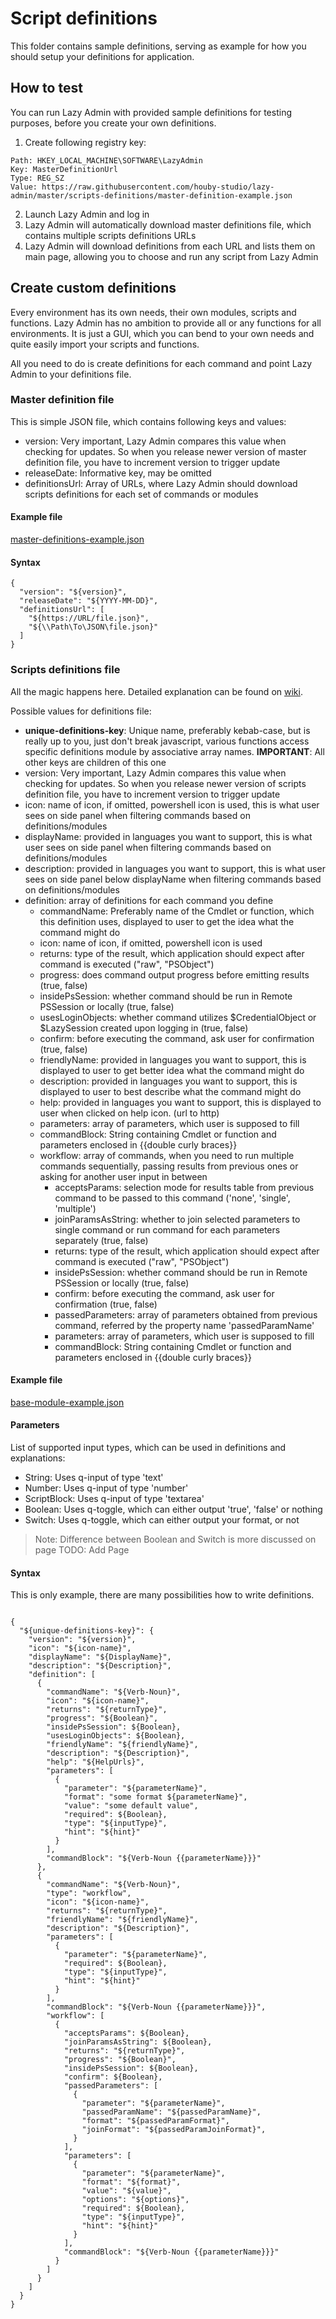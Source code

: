 # Script definitions

This folder contains sample definitions, serving as example for how you should setup your definitions for application.

## How to test

You can run Lazy Admin with provided sample definitions for testing purposes, before you create your own definitions.  

1. Create following registry key:
```
Path: HKEY_LOCAL_MACHINE\SOFTWARE\LazyAdmin
Key: MasterDefinitionUrl
Type: REG_SZ
Value: https://raw.githubusercontent.com/houby-studio/lazy-admin/master/scripts-definitions/master-definition-example.json
```
2. Launch Lazy Admin and log in
3. Lazy Admin will automatically download master definitions file, which contains multiple scripts definitions URLs
4. Lazy Admin will download definitions from each URL and lists them on main page, allowing you to choose and run any script from Lazy Admin

## Create custom definitions

Every environment has its own needs, their own modules, scripts and functions. Lazy Admin has no ambition to provide all or any functions for all environments. It is just a GUI, which you can bend to your own needs and quite easily import your scripts and functions.

All you need to do is create definitions for each command and point Lazy Admin to your definitions file.

### Master definition file

This is simple JSON file, which contains following keys and values:

* version: Very important, Lazy Admin compares this value when checking for updates. So when you release newer version of master definition file, you have to increment version to trigger update
* releaseDate: Informative key, may be omitted
* definitionsUrl: Array of URLs, where Lazy Admin should download scripts definitions for each set of commands or modules

#### Example file 
[master-definitions-example.json](master-definition-example.json)

#### Syntax

```
{
  "version": "${version}",
  "releaseDate": "${YYYY-MM-DD}",
  "definitionsUrl": [
    "${https://URL/file.json}",
    "${\\Path\To\JSON\file.json}"
  ]
}
```

### Scripts definitions file

All the magic happens here. Detailed explanation can be found on [wiki](https://github.com/houby-studio/lazy-admin/wiki/Definitions-files).

Possible values for definitions file:

* **unique-definitions-key**: Unique name, preferably kebab-case, but is really up to you, just don't break javascript, various functions access specific definitions module by associative array names. 
**IMPORTANT**: All other keys are children of this one
* version: Very important, Lazy Admin compares this value when checking for updates. So when you release newer version of scripts definition file, you have to increment version to trigger update
* icon: name of icon, if omitted, powershell icon is used, this is what user sees on side panel when filtering commands based on definitions/modules
* displayName: provided in languages you want to support, this is what user sees on side panel when filtering commands based on definitions/modules
* description: provided in languages you want to support, this is what user sees on side panel below displayName when filtering commands based on definitions/modules
* definition: array of definitions for each command you define
    * commandName: Preferably name of the Cmdlet or function, which this definition uses, displayed to user to get the idea what the command might do
    * icon: name of icon, if omitted, powershell icon is used
    * returns: type of the result, which application should expect after command is executed ("raw", "PSObject")
    * progress: does command output progress before emitting results (true, false)
    * insidePsSession: whether command should be run in Remote PSSession or locally (true, false)
    * usesLoginObjects: whether command utilizes $CredentialObject or $LazySession created upon logging in (true, false)
    * confirm: before executing the command, ask user for confirmation (true, false)
    * friendlyName: provided in languages you want to support, this is displayed to user to get better idea what the command might do
    * description: provided in languages you want to support, this is displayed to user to best describe what the command might do
    * help: provided in languages you want to support, this is displayed to user when clicked on help icon. (url to http)
    * parameters: array of parameters, which user is supposed to fill
    * commandBlock: String containing Cmdlet or function and parameters enclosed in {{double curly braces}}
    * workflow: array of commands, when you need to run multiple commands sequentially, passing results from previous ones or asking for another user input in between
      * acceptsParams: selection mode for results table from previous command to be passed to this command ('none', 'single', 'multiple')
      * joinParamsAsString: whether to join selected parameters to single command or run command for each parameters separately  (true, false)
      * returns: type of the result, which application should expect after command is executed ("raw", "PSObject")
      * insidePsSession: whether command should be run in Remote PSSession or locally (true, false)
      * confirm: before executing the command, ask user for confirmation (true, false)
      * passedParameters: array of parameters obtained from previous command, referred by the property name 'passedParamName'
      * parameters: array of parameters, which user is supposed to fill
      * commandBlock: String containing Cmdlet or function and parameters enclosed in {{double curly braces}}

#### Example file 
[base-module-example.json](base-module-example.json)

#### Parameters

List of supported input types, which can be used in definitions and explanations:

* String: Uses q-input of type 'text'
* Number: Uses q-input of type 'number'
* ScriptBlock: Uses q-input of type 'textarea'
* Boolean: Uses q-toggle, which can either output 'true', 'false' or nothing
* Switch: Uses q-toggle, which can either output your format, or not

> Note: Difference between Boolean and Switch is more discussed on page TODO: Add Page

#### Syntax

This is only example, there are many possibilities how to write definitions.

```

{
  "${unique-definitions-key}": {
    "version": "${version}",
    "icon": "${icon-name}",
    "displayName": "${DisplayName}",
    "description": "${Description}",
    "definition": [
      {
        "commandName": "${Verb-Noun}",
        "icon": "${icon-name}",
        "returns": "${returnType}",
        "progress": "${Boolean}",
        "insidePsSession": ${Boolean},
        "usesLoginObjects": ${Boolean},
        "friendlyName": "${friendlyName}",
        "description": "${Description}",
        "help": "${HelpUrls}",
        "parameters": [
          {
            "parameter": "${parameterName}",
            "format": "some format ${parameterName}",
            "value": "some default value",
            "required": ${Boolean},
            "type": "${inputType}",
            "hint": "${hint}"
          }
        ],
        "commandBlock": "${Verb-Noun {{parameterName}}}"
      },
      {
        "commandName": "${Verb-Noun}",
        "type": "workflow",
        "icon": "${icon-name}",
        "returns": "${returnType}",
        "friendlyName": "${friendlyName}",
        "description": "${Description}",
        "parameters": [
          {
            "parameter": "${parameterName}",
            "required": ${Boolean},
            "type": "${inputType}",
            "hint": "${hint}"
          }
        ],
        "commandBlock": "${Verb-Noun {{parameterName}}}",
        "workflow": [
          {
            "acceptsParams": ${Boolean},
            "joinParamsAsString": ${Boolean},
            "returns": "${returnType}",
            "progress": "${Boolean}",
            "insidePsSession": ${Boolean},
            "confirm": ${Boolean},
            "passedParameters": [
              {
                "parameter": "${parameterName}",
                "passedParamName": "${passedParamName}",
                "format": "${passedParamFormat}",
                "joinFormat": "${passedParamJoinFormat}",
              }
            ],
            "parameters": [
              {
                "parameter": "${parameterName}",
                "format": "${format}",
                "value": "${value}",
                "options": "${options}",
                "required": ${Boolean},
                "type": "${inputType}",
                "hint": "${hint}"
              }
            ],
            "commandBlock": "${Verb-Noun {{parameterName}}}"
          }
        ]
      }
    ]
  }
}
```